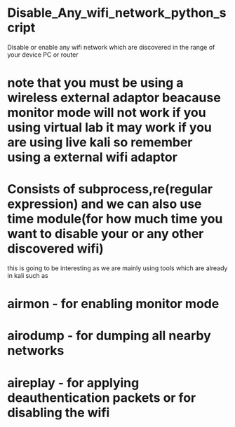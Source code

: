 # Disable_Any_wifi_network_python_script
Disable or enable any wifi network which are discovered in the range of your device PC or router


# note that you must  be  using a wireless external adaptor beacause monitor mode will not work if you using virtual lab it may work if you are using live kali so remember using a external wifi adaptor



# Consists of subprocess,re(regular expression) and we can also use time module(for how much time you want to disable your or any other discovered wifi)

this is going to be interesting as we are mainly using tools which are already in kali such as 
# airmon - for enabling monitor mode 
# airodump - for dumping all nearby networks
# aireplay - for applying deauthentication packets or for disabling the wifi
